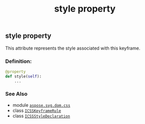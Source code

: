 ﻿---
title: style property
second_title: Aspose.SVG for Python via .NET API References
description: 
type: docs
weight: 70
url: /python-net/aspose.svg.dom.css/icsskeyframerule/style/
is_root: false
---

## style property


This attribute represents the style associated with this keyframe.
### Definition:
```python
@property
def style(self):
    ...
```

### See Also
* module [`aspose.svg.dom.css`](../../)
* class [`ICSSKeyframeRule`](/svg/python-net/aspose.svg.dom.css/icsskeyframerule)
* class [`ICSSStyleDeclaration`](/svg/python-net/aspose.svg.dom.css/icssstyledeclaration)
